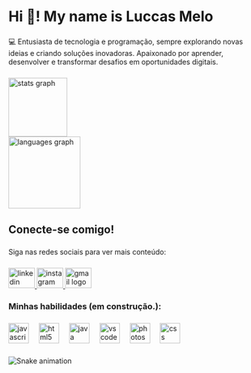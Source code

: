 <h1 align="left">Hi 👋! My name is Luccas Melo</h1>

###

<p align="left">💻 Entusiasta de tecnologia e programação, sempre explorando novas ideias e criando soluções inovadoras. Apaixonado por aprender, desenvolver e transformar desafios em oportunidades digitais.</p>

###

<div align="left">
  <img src="https://github-readme-stats.vercel.app/api?username=LuccasMelo18&hide_title=false&hide_rank=false&show_icons=true&include_all_commits=true&count_private=true&disable_animations=false&theme=highcontrast&locale=en&hide_border=false&order=1" height="116" alt="stats graph" /> <br>
  <img src="https://github-readme-stats.vercel.app/api/top-langs?username=LuccasMelo18&locale=en&hide_title=false&layout=compact&card_width=320&langs_count=5&theme=highcontrast&hide_border=false&order=2" height="142" alt="languages graph"  />
</div>

###

<h2 align="left">Conecte-se comigo!</h2>

###

<p align="left">Siga nas redes sociais para ver mais conteúdo:</p>

###

<div align="left">
  <a href="https://www.linkedin.com/in/luccas-melo-295871264/" target="_blank">
    <img src="https://raw.githubusercontent.com/maurodesouza/profile-readme-generator/master/src/assets/icons/social/linkedin/default.svg" width="52" height="40" alt="linkedin logo"  />
  </a>
  <a href="https://www.instagram.com/luccas.mml?igsh=NWJ4MTRhMmEwM3Zm&utm_source=qr" target="_blank">
    <img src="https://raw.githubusercontent.com/maurodesouza/profile-readme-generator/master/src/assets/icons/social/instagram/default.svg" width="52" height="40" alt="instagram logo"  />
  </a>
  <a href="luccas.melo2003@gmail.com" target="_blank">
    <img src="https://raw.githubusercontent.com/maurodesouza/profile-readme-generator/master/src/assets/icons/social/gmail/default.svg" width="52" height="40" alt="gmail logo"  />
  </a>
</div>

###

<h3 align="left">Minhas habilidades (em construção.):</h3>

###

<div align="left">
  <img src="https://cdn.jsdelivr.net/gh/devicons/devicon/icons/javascript/javascript-original.svg" height="40" alt="javascript logo"  />
  <img width="12" />
  <img src="https://cdn.jsdelivr.net/gh/devicons/devicon/icons/html5/html5-original.svg" height="40" alt="html5 logo"  />
  <img width="12" />
  <img src="https://cdn.jsdelivr.net/gh/devicons/devicon/icons/java/java-original.svg" height="40" alt="java logo"  />
  <img width="12" />
  <img src="https://cdn.jsdelivr.net/gh/devicons/devicon/icons/vscode/vscode-original.svg" height="40" alt="vscode logo"  />
  <img width="12" />
  <img src="https://cdn.jsdelivr.net/gh/devicons/devicon/icons/photoshop/photoshop-plain.svg" height="40" alt="photoshop logo"  />
  <img width="12" />
  <img src="https://skillicons.dev/icons?i=css" height="40" alt="css logo"  />
</div>

###

<img src="https://raw.githubusercontent.com/LuccasMelo18/LuccasMelo18/output/snake.svg" alt="Snake animation" />

###
